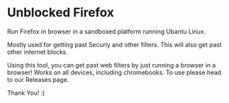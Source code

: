 # Unblocked Firefox
Run Firefox in browser in a sandboxed platform running Ubantu Linux. 

Mostly used for getting past Securly and other filters. This will also get past other internet blocks.

Using this tool, you can get past web filters by just running a browser in a browser! 
Works on all devices, including chromebooks. To use please head to our Releases page.

Thank You! :)
